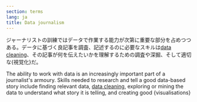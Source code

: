 ```yaml
---
section: terms
lang: ja
title: Data journalism
---
```


ジャーナリストの訓練ではデータで作業する能力が次第に重要な部分を占めつつある。データに基づく良記事を調査、記述するのに必要なスキルは[data cleaning](/glossary/ja/terms/data-cleaning/)、その記事が何を伝えたいかを理解するための調査や深掘、そして適切な{視覚化}だ。

The ability to work with data is an increasingly important part of a journalist's armoury. Skills needed to research and tell a good data-based story include finding relevant data, [data cleaning](/glossary/en/terms/data-cleaning/), exploring or mining the data to understand what story it is telling, and creating good {visualisations}
